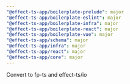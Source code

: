 ```yaml
---
"@effect-ts-app/boilerplate-prelude": major
"@effect-ts-app/boilerplate-eslint": major
"@effect-ts-app/boilerplate-infra": major
"@effect-ts-app/boilerplate-react": major
"@effect-ts-app/boilerplate-vue": major
"@effect-ts-app/schema": major
"@effect-ts-app/infra": major
"@effect-ts-app/react": major
"@effect-ts-app/core": major
---
```


Convert to fp-ts and effect-ts/io
